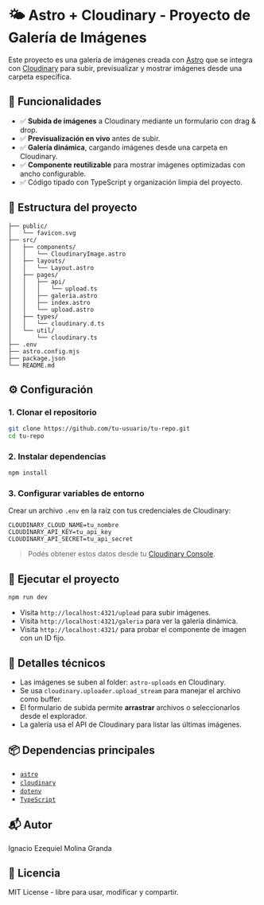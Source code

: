 # 🌤️ Astro + Cloudinary - Proyecto de Galería de Imágenes

Este proyecto es una galería de imágenes creada con [Astro](https://astro.build/) que se integra con [Cloudinary](https://cloudinary.com/) para subir, previsualizar y mostrar imágenes desde una carpeta específica.


## 📸 Funcionalidades

- ✅ **Subida de imágenes** a Cloudinary mediante un formulario con drag & drop.
- ✅ **Previsualización en vivo** antes de subir.
- ✅ **Galería dinámica**, cargando imágenes desde una carpeta en Cloudinary.
- ✅ **Componente reutilizable** para mostrar imágenes optimizadas con ancho configurable.
- ✅ Código tipado con TypeScript y organización limpia del proyecto.


## 🧱 Estructura del proyecto

```
├── public/
│   └── favicon.svg
├── src/
│   ├── components/
│   │   └── CloudinaryImage.astro
│   ├── layouts/
│   │   └── Layout.astro
│   ├── pages/
│   │   ├── api/
│   │   │   └── upload.ts
│   │   ├── galeria.astro
│   │   ├── index.astro
│   │   └── upload.astro
│   ├── types/
│   │   └── cloudinary.d.ts
│   └── util/
│       └── cloudinary.ts
├── .env
├── astro.config.mjs
├── package.json
└── README.md
```


## ⚙️ Configuración

### 1. Clonar el repositorio

```bash
git clone https://github.com/tu-usuario/tu-repo.git
cd tu-repo
```

### 2. Instalar dependencias

```bash
npm install
```

### 3. Configurar variables de entorno

Crear un archivo `.env` en la raíz con tus credenciales de Cloudinary:

```env
CLOUDINARY_CLOUD_NAME=tu_nombre
CLOUDINARY_API_KEY=tu_api_key
CLOUDINARY_API_SECRET=tu_api_secret
```

> Podés obtener estos datos desde tu [Cloudinary Console](https://cloudinary.com/console).


## 🚀 Ejecutar el proyecto

```bash
npm run dev
```

- Visita `http://localhost:4321/upload` para subir imágenes.
- Visita `http://localhost:4321/galeria` para ver la galería dinámica.
- Visita `http://localhost:4321/` para probar el componente de imagen con un ID fijo.


## 🧠 Detalles técnicos

- Las imágenes se suben al folder: `astro-uploads` en Cloudinary.
- Se usa `cloudinary.uploader.upload_stream` para manejar el archivo como buffer.
- El formulario de subida permite **arrastrar** archivos o seleccionarlos desde el explorador.
- La galería usa el API de Cloudinary para listar las últimas imágenes.


## 📦 Dependencias principales

- [`astro`](https://astro.build/)
- [`cloudinary`](https://www.npmjs.com/package/cloudinary)
- [`dotenv`](https://www.npmjs.com/package/dotenv)
- [`TypeScript`](https://www.typescriptlang.org/)


## 📬 Autor

Ignacio Ezequiel Molina Granda

## 📝 Licencia

MIT License - libre para usar, modificar y compartir.
